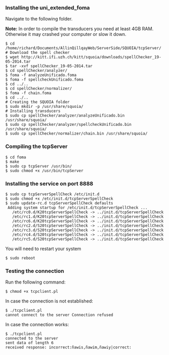 ### Installing the uni_extended_foma

Navigate to the following folder.

**Note:** In order to compile the transducers you need at least 4GB RAM. 
Otherwise it may crashed your computer or slow it down.

```
$ cd /home/richard/Documents/AllinQillqayWeb/ServerSide/SQUOIA/tcpServer/
# Download the spell checker
$ wget http://kitt.ifi.uzh.ch/kitt/squoia/downloads/spellChecker_19-05-2014.tar
$ tar -xvf spellChecker_19-05-2014.tar
$ cd spellChecker/analyzer/
$ foma -f analyzeUnificado.foma
$ foma -f spellcheckUnificado.foma
$ cd ../..
$ cd spellChecker/normalizer/
$ foma -f chain.foma
$ cd ../..
# Creating the SQUOIA folder
$ sudo mkdir -p /usr/share/squoia/
# Installing transducers
$ sudo cp spellChecker/analyzer/analyzeUnificado.bin /usr/share/squoia/
$ sudo cp spellChecker/analyzer/spellcheckUnificado.bin /usr/share/squoia/
$ sudo cp spellChecker/normalizer/chain.bin /usr/share/squoia/
```

### Compiling the tcpServer

```
$ cd foma
$ make
$ sudo cp tcpServer /usr/bin/
$ sudo chmod +x /usr/bin/tcpServer
```

### Installing the service on port 8888

```
$ sudo cp tcpServerSpellCheck /etc/init.d
$ sudo chmod +x /etc/init.d/tcpServerSpellCheck
$ sudo update-rc.d tcpServerSpellCheck defaults
 Adding system startup for /etc/init.d/tcpServerSpellCheck ...
   /etc/rc0.d/K20tcpServerSpellCheck -> ../init.d/tcpServerSpellCheck
   /etc/rc1.d/K20tcpServerSpellCheck -> ../init.d/tcpServerSpellCheck
   /etc/rc6.d/K20tcpServerSpellCheck -> ../init.d/tcpServerSpellCheck
   /etc/rc2.d/S20tcpServerSpellCheck -> ../init.d/tcpServerSpellCheck
   /etc/rc3.d/S20tcpServerSpellCheck -> ../init.d/tcpServerSpellCheck
   /etc/rc4.d/S20tcpServerSpellCheck -> ../init.d/tcpServerSpellCheck
   /etc/rc5.d/S20tcpServerSpellCheck -> ../init.d/tcpServerSpellCheck
```
You will need to restart your system

```
$ sudo reboot
```

### Testing the connection

Run the following command:

```
$ chmod +x tcpclient.pl 
```

In case the connection is not established:

```
$ ./tcpclient.pl 
cannot connect to the server Connection refused
```

In case the connection works:

```
$ ./tcpclient.pl 
connected to the server
sent data of length 6
received response: incorrect:ñawis,ñawim,ñawiy|correct:
```

